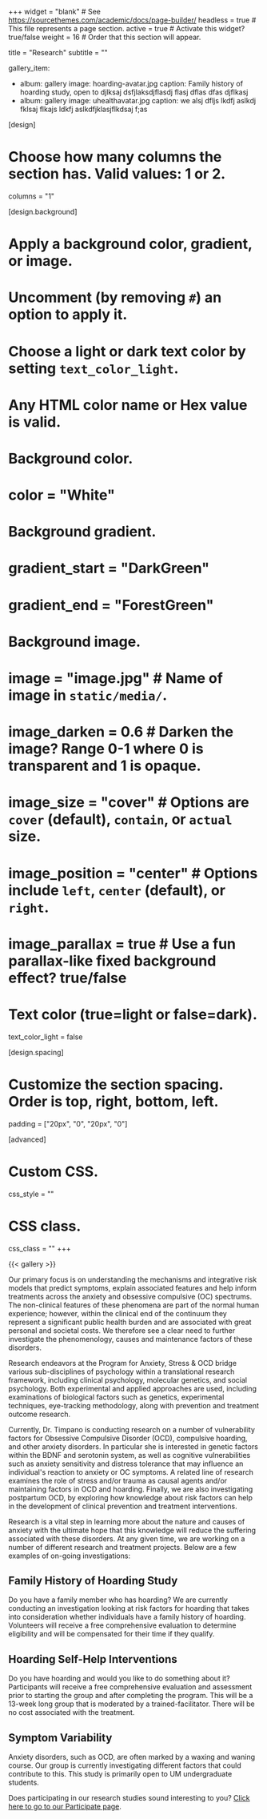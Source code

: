 +++
widget = "blank"  # See https://sourcethemes.com/academic/docs/page-builder/
headless = true  # This file represents a page section.
active = true  # Activate this widget? true/false
weight = 16  # Order that this section will appear.

title = "Research"
subtitle = ""

gallery_item:
 - album: gallery
   image: hoarding-avatar.jpg
   caption: Family history of hoarding study, open to djlksaj dsfjlaksdjflasdj flasj dflas dfas djflkasj
 - album: gallery
   image: uhealthavatar.jpg
   caption: we alsj dfljs lkdfj aslkdj fklsaj flkajs ldkfj aslkdfjklasjflkdsaj f;as

[design]
  # Choose how many columns the section has. Valid values: 1 or 2.
  columns = "1"

[design.background]
  # Apply a background color, gradient, or image.
  #   Uncomment (by removing `#`) an option to apply it.
  #   Choose a light or dark text color by setting `text_color_light`.
  #   Any HTML color name or Hex value is valid.

  # Background color.
 #  color = "White"
  
  # Background gradient.
  # gradient_start = "DarkGreen"
  # gradient_end = "ForestGreen"
  
  # Background image.
  # image = "image.jpg"  # Name of image in `static/media/`.
  # image_darken = 0.6  # Darken the image? Range 0-1 where 0 is transparent and 1 is opaque.
  # image_size = "cover"  #  Options are `cover` (default), `contain`, or `actual` size.
  # image_position = "center"  # Options include `left`, `center` (default), or `right`.
  # image_parallax = true  # Use a fun parallax-like fixed background effect? true/false
  
  # Text color (true=light or false=dark).
  text_color_light = false

[design.spacing]
  # Customize the section spacing. Order is top, right, bottom, left.
  padding = ["20px", "0", "20px", "0"]

[advanced]
 # Custom CSS. 
 css_style = ""
 
 # CSS class.
 css_class = ""
+++

{{< gallery >}}

Our primary focus is on understanding the mechanisms and integrative risk models that predict symptoms, explain associated features and help inform treatments across the anxiety and obsessive compulsive (OC) spectrums. The non-clinical features of these phenomena are part of the normal human experience; however, within the clinical end of the continuum they represent a significant public health burden and are associated with great personal and societal costs. We therefore see a clear need to further investigate the phenomenology, causes and maintenance factors of these disorders.

Research endeavors at the Program for Anxiety, Stress & OCD bridge various sub-disciplines of psychology within a translational research framework, including clinical psychology, molecular genetics, and social psychology. Both experimental and applied approaches are used, including examinations of biological factors such as genetics, experimental techniques, eye-tracking methodology, along with prevention and treatment outcome research.

Currently, Dr. Timpano is conducting research on a number of vulnerability factors for Obsessive Compulsive Disorder (OCD), compulsive hoarding, and other anxiety disorders. In particular she is interested in genetic factors within the BDNF and serotonin system, as well as cognitive vulnerabilities such as anxiety sensitivity and distress tolerance that may influence an individual's reaction to anxiety or OC symptoms. A related line of research examines the role of stress and/or trauma as causal agents and/or maintaining factors in OCD and hoarding. Finally, we are also investigating postpartum OCD, by exploring how knowledge about risk factors can help in the development of clinical prevention and treatment interventions.

Research is a vital step in learning more about the nature and causes of anxiety with the ultimate hope that this knowledge will reduce the suffering associated with these disorders. At any given time, we are working on a number of different research and treatment projects. Below are a few examples of on-going investigations:

## Family History of Hoarding Study

Do you have a family member who has hoarding? We are currently conducting an investigation looking at risk factors for hoarding that takes into consideration whether individuals have a family history of hoarding. Volunteers will receive a free comprehensive evaluation to determine eligibility and will be compensated for their time if they qualify.

## Hoarding Self-Help Interventions

Do you have hoarding and would you like to do something about it? Participants will receive a free comprehensive evaluation and assessment prior to starting the group and after completing the program. This will be a 13-week long group that is moderated by a trained-facilitator. There will be no cost associated with the treatment.

## Symptom Variability

Anxiety disorders, such as OCD, are often marked by a waxing and waning course. Our group is currently investigating different factors that could contribute to this. This study is primarily open to UM undergraduate students.

Does participating in our research studies sound interesting to you? [Click here to go to our Participate page](https://paso.psy.miami.edu/participate/index.html).
